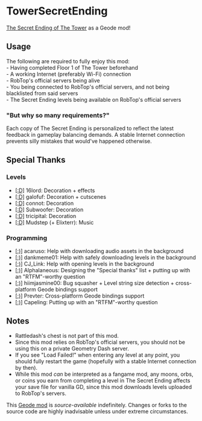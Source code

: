 # TowerSecretEnding
[The Secret Ending of The Tower](https://youtube.com/watch?v=Tjb_b8EmXCM) as a Geode mod!
## Usage
<cy>The following are required to fully enjoy this mod:</c>\
<cy>- Having completed Floor 1 of The Tower beforehand</c>\
<cy>- A working Internet (preferably Wi-Fi) connection</c>\
<cy>- RobTop's official servers being alive</c>\
<cy>- You being connected to RobTop's official servers, and not being blacklisted from said servers</c>\
<cy>- The Secret Ending levels being available on RobTop's official servers</c>
### "But why so many requirements?"
Each copy of <cy>The Secret Ending</c> is personalized to reflect the latest feedback in gameplay balancing demands. A stable Internet connection prevents silly mistakes that would've happened otherwise.
## Special Thanks
### Levels
- [\[:D\]](https://gdbrowser.com/u/9099846) <c-ffffff>16</c><c-4b00af>lord</c>: Decoration + effects
- [\[:D\]](https://gdbrowser.com/u/9471312) <c-007d7d>galo</c><c-ffff00>fuf</c>: Decoration + cutscenes
- [\[:D\]](https://gdbrowser.com/u/4682863) <c-7d7dff>con</c><c-fffa7f>not</c>: Decoration
- [\[:D\]](https://gdbrowser.com/u/1275405) <c-00c8ff>Sub</c><c-a0ffff>woof</c><c-00c8ff>er</c>: Decoration
- [\[:D\]](https://gdbrowser.com/u/6061424) <c-ff7d00>tri</c><c-00ffff>ci</c><c-ff7d00>pi</c><c-00ffff>tal</c>: Decoration
- [\[:D\]](https://gdbrowser.com/u/2100578) <c-00ffff>Mudstep</c> (+ Elixterr): Music
### Programming
- [\[:)\]](https://gdbrowser.com/u/25012294) <c-afafaf>acaruso</c>: Help with downloading audio assets in the background
- [\[:)\]](https://gdbrowser.com/u/9735891) <c-7d7dff>dank</c><c-00c8ff>meme</c><c-7d7dff>01</c>: Help with safely downloading levels in the background
- [\[:)\]](https://gdbrowser.com/u/5367051) <c-00ff7d>CJ_Link</c>: Help with opening levels in the background
- [\[:)\]](https://gdbrowser.com/u/1139015) <c-4c6e5d>Alp</c><c-73ab90>ha</c><c-bc419c>la</c><c-ce6087>n</c><c-ec9667>e</c><c-fcfc78>o</c><c-83da96>u</c><c-80d5dc>s</c>: Designing the "Special thanks" list + putting up with an "RTFM"-worthy question
- [\[:)\]](https://gdbrowser.com/u/7466002) <c-fcb5ff>hiim</c><c-00c8ff>jasmine</c><c-fcb5ff>00</c>: Bug squasher + Level string size detection + cross-platform Geode bindings support
- [\[:)\]](https://gdbrowser.com/u/7696536) <c-7d7dff>Prev</c><c-ffa040>ter</c>: Cross-platform Geode bindings support
- [\[:)\]](https://gdbrowser.com/u/18226543) Capeling: Putting up with an "RTFM"-worthy question
## Notes
- Rattledash's chest is not part of this mod.
- Since this mod relies on RobTop's official servers, you should not be using this on a private Geometry Dash server.
- If you see "Load Failed!" when entering any level at any point, you should fully restart the game (hopefully with a stable Internet connection by then).
- While this mod *can* be interpreted as a fangame mod, any moons, orbs, or coins you earn from completing a level in <cy>The Secret Ending</c> affects your save file for vanilla GD, since this mod downloads levels uploaded to RobTop's servers.

This [Geode mod](https://geode-sdk.org) is *source-available* indefinitely. Changes or forks to the source code are highly inadvisable unless under extreme circumstances.